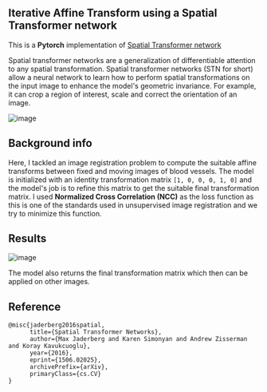 ## Iterative Affine Transform using a Spatial Transformer network

This is a **Pytorch** implementation of [Spatial Transformer network](https://arxiv.org/abs/1506.02025) 

Spatial transformer networks are a generalization of differentiable attention to any spatial transformation. Spatial transformer networks (STN for short) allow a neural network to learn how to perform spatial transformations on the input image to enhance the model's geometric invariance. For example, it can crop a region of interest, scale and correct the orientation of an image.

![image](https://github.com/Elsword016/DataScience-and-ML-projects/assets/29883365/6687f5ea-3fba-4125-a8cf-1bd5fdd208a3)

## Background info

Here, I tackled an image registration problem to compute the suitable affine transforms between fixed and moving images of blood vessels. The model is initialized with an identity transformation matrix `[1, 0, 0, 0, 1, 0]` and the model's job is to refine this matrix to get the suitable final transformation matrix. I used **Normalized Cross Correlation (NCC)** as the loss function as this is one of the standards used in unsupervised image registration and we try to minimize this function.

## Results

![image](https://github.com/Elsword016/DataScience-and-ML-projects/assets/29883365/ece35883-cf44-47e2-b825-5611b75ed163)

The model also returns the final transformation matrix which then can be applied on other images.


## Reference
```
@misc{jaderberg2016spatial,
      title={Spatial Transformer Networks}, 
      author={Max Jaderberg and Karen Simonyan and Andrew Zisserman and Koray Kavukcuoglu},
      year={2016},
      eprint={1506.02025},
      archivePrefix={arXiv},
      primaryClass={cs.CV}
}
```
